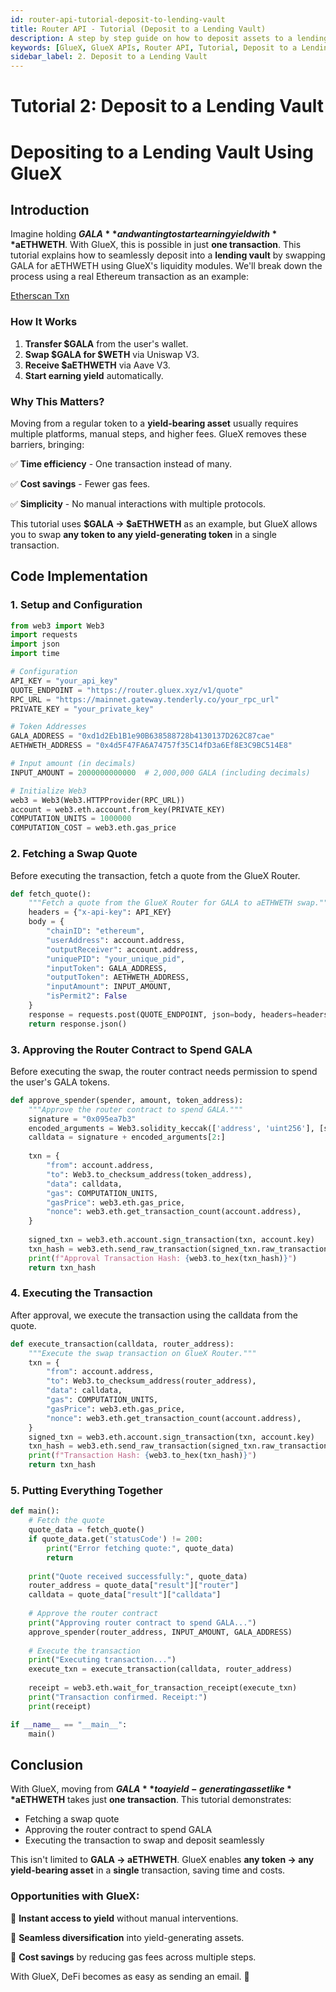 ```yaml
---
id: router-api-tutorial-deposit-to-lending-vault
title: Router API - Tutorial (Deposit to a Lending Vault)
description: A step by step guide on how to deposit assets to a lending vault using the GlueX Router API
keywords: [GlueX, GlueX APIs, Router API, Tutorial, Deposit to a Lending Vault, Lending Vault, Deposit]
sidebar_label: 2. Deposit to a Lending Vault
---
```


<head>
    <!-- Open graph -->
    <meta property="og:title" content="Router API - Tutorial (Deposit to a Lending Vault) | GlueX Protocol" />
    <meta property="og:description" content="A step by step guide on how to deposit assets to a lending vault using the GlueX Router API" />
    <!-- Twitter -->
    <meta name="twitter:title" content="Router API - Tutorial (Deposit to a Lending Vault) | GlueX Protocol" />
    <meta name="twitter:description" content="A step by step guide on how to deposit assets to a lending vault using the GlueX Router API" />
</head>

# Tutorial 2: Deposit to a Lending Vault

# Depositing to a Lending Vault Using GlueX

## Introduction

Imagine holding **$GALA** and wanting to start earning yield with **$aETHWETH**. With GlueX, this is possible in just **one transaction**. This tutorial explains how to seamlessly deposit into a **lending vault** by swapping GALA for aETHWETH using GlueX's liquidity modules. We'll break down the process using a real Ethereum transaction as an example:

[Etherscan Txn](https://etherscan.io/tx/0xd0c48d25ac3e0ab111b3ab401903d4a357baa22ee9c9efb832e0b80278ba5ba3)

### **How It Works**

1. **Transfer $GALA** from the user's wallet.
2. **Swap $GALA for $WETH** via Uniswap V3.
3. **Receive $aETHWETH** via Aave V3.
4. **Start earning yield** automatically.

### **Why This Matters?**

Moving from a regular token to a **yield-bearing asset** usually requires multiple platforms, manual steps, and higher fees. GlueX removes these barriers, bringing:

✅ **Time efficiency** - One transaction instead of many.

✅ **Cost savings** - Fewer gas fees.

✅ **Simplicity** - No manual interactions with multiple protocols.

This tutorial uses **$GALA → $aETHWETH** as an example, but GlueX allows you to swap **any token to any yield-generating token** in a single transaction.

## **Code Implementation**

### **1. Setup and Configuration**

```python
from web3 import Web3
import requests
import json
import time

# Configuration
API_KEY = "your_api_key"
QUOTE_ENDPOINT = "https://router.gluex.xyz/v1/quote"
RPC_URL = "https://mainnet.gateway.tenderly.co/your_rpc_url"
PRIVATE_KEY = "your_private_key"

# Token Addresses
GALA_ADDRESS = "0xd1d2Eb1B1e90B638588728b4130137D262C87cae"
AETHWETH_ADDRESS = "0x4d5F47FA6A74757f35C14fD3a6Ef8E3C9BC514E8"

# Input amount (in decimals)
INPUT_AMOUNT = 2000000000000  # 2,000,000 GALA (including decimals)

# Initialize Web3
web3 = Web3(Web3.HTTPProvider(RPC_URL))
account = web3.eth.account.from_key(PRIVATE_KEY)
COMPUTATION_UNITS = 1000000
COMPUTATION_COST = web3.eth.gas_price
```

### **2. Fetching a Swap Quote**

Before executing the transaction, fetch a quote from the GlueX Router.

```python
def fetch_quote():
    """Fetch a quote from the GlueX Router for GALA to aETHWETH swap."""
    headers = {"x-api-key": API_KEY}
    body = {
        "chainID": "ethereum",
        "userAddress": account.address,
        "outputReceiver": account.address,
        "uniquePID": "your_unique_pid",
        "inputToken": GALA_ADDRESS,
        "outputToken": AETHWETH_ADDRESS,
        "inputAmount": INPUT_AMOUNT,
        "isPermit2": False
    }
    response = requests.post(QUOTE_ENDPOINT, json=body, headers=headers)
    return response.json()
```

### **3. Approving the Router Contract to Spend GALA**

Before executing the swap, the router contract needs permission to spend the user's GALA tokens.

```python
def approve_spender(spender, amount, token_address):
    """Approve the router contract to spend GALA."""
    signature = "0x095ea7b3"
    encoded_arguments = Web3.solidity_keccak(['address', 'uint256'], [spender, amount]).hex()
    calldata = signature + encoded_arguments[2:]
    
    txn = {
        "from": account.address,
        "to": Web3.to_checksum_address(token_address),
        "data": calldata,
        "gas": COMPUTATION_UNITS,
        "gasPrice": web3.eth.gas_price,
        "nonce": web3.eth.get_transaction_count(account.address),
    }
    
    signed_txn = web3.eth.account.sign_transaction(txn, account.key)
    txn_hash = web3.eth.send_raw_transaction(signed_txn.raw_transaction)
    print(f"Approval Transaction Hash: {web3.to_hex(txn_hash)}")
    return txn_hash
```

### **4. Executing the Transaction**

After approval, we execute the transaction using the calldata from the quote.

```python
def execute_transaction(calldata, router_address):
    """Execute the swap transaction on GlueX Router."""
    txn = {
        "from": account.address,
        "to": Web3.to_checksum_address(router_address),
        "data": calldata,
        "gas": COMPUTATION_UNITS,
        "gasPrice": web3.eth.gas_price,
        "nonce": web3.eth.get_transaction_count(account.address),
    }
    signed_txn = web3.eth.account.sign_transaction(txn, account.key)
    txn_hash = web3.eth.send_raw_transaction(signed_txn.raw_transaction)
    print(f"Transaction Hash: {web3.to_hex(txn_hash)}")
    return txn_hash
```

### **5. Putting Everything Together**

```python
def main():
    # Fetch the quote
    quote_data = fetch_quote()
    if quote_data.get('statusCode') != 200:
        print("Error fetching quote:", quote_data)
        return
    
    print("Quote received successfully:", quote_data)
    router_address = quote_data["result"]["router"]
    calldata = quote_data["result"]["calldata"]
    
    # Approve the router contract
    print("Approving router contract to spend GALA...")
    approve_spender(router_address, INPUT_AMOUNT, GALA_ADDRESS)
    
    # Execute the transaction
    print("Executing transaction...")
    execute_txn = execute_transaction(calldata, router_address)
    
    receipt = web3.eth.wait_for_transaction_receipt(execute_txn)
    print("Transaction confirmed. Receipt:")
    print(receipt)

if __name__ == "__main__":
    main()
```

## **Conclusion**

With GlueX, moving from **$GALA** to a yield-generating asset like **$aETHWETH** takes just **one transaction**. This tutorial demonstrates:

- Fetching a swap quote
- Approving the router contract to spend GALA
- Executing the transaction to swap and deposit seamlessly

This isn't limited to **GALA → aETHWETH**. GlueX enables **any token → any yield-bearing asset** in a **single** transaction, saving time and costs.

### **Opportunities with GlueX:**

🔹 **Instant access to yield** without manual interventions.

🔹 **Seamless diversification** into yield-generating assets.

🔹 **Cost savings** by reducing gas fees across multiple steps.

With GlueX, DeFi becomes as easy as sending an email. 🚀
